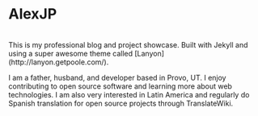 # AlexJP
<br>
This is my professional blog and project showcase. Built with Jekyll and using a super awesome theme called [Lanyon](http://lanyon.getpoole.com/).  

I am a father, husband, and developer based in Provo, UT. I enjoy contributing to open source software and learning more about web technologies. I am also very interested in Latin America and regularly do Spanish translation for open source projects through TranslateWiki.